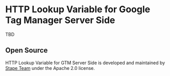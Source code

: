 # HTTP Lookup Variable for Google Tag Manager Server Side 

TBD

## Open Source

HTTP Lookup Variable for GTM Server Side is developed and maintained by [Stape Team](https://stape.io/) under the Apache 2.0 license.
